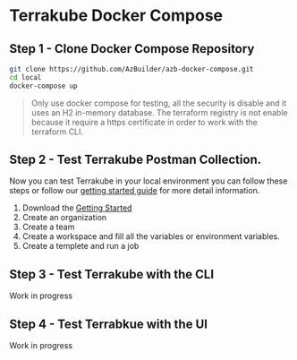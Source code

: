 # Terrakube Docker Compose

## Step 1 - Clone Docker Compose Repository

```bash
git clone https://github.com/AzBuilder/azb-docker-compose.git
cd local
docker-compose up
```

> Only use docker compose for testing, all the security is disable and it uses an H2 in-memory database. The terraform registry is not enable because it require a https certificate in order to work with the terraform CLI.

## Step 2 - Test Terrakube Postman Collection.

Now you can test Terrakube in your local environment you can follow these steps or follow our [getting started guide](https://docs.terrakube.org/api/getting-started) for more detail information.

1. Download the [Getting Started](https://github.com/AzBuilder/terrakube-docker-compose/tree/main/getting-started) 
2. Create an organization
3. Create a team
4. Create a workspace and fill all the variables or environment variables.
5. Create a templete and run a job

## Step 3 - Test Terrakube with the CLI

Work in progress

## Step 4 - Test Terrabkue with the UI

Work in progress